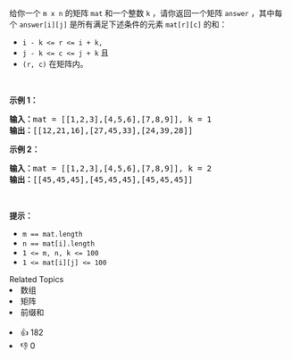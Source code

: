 <p>给你一个&nbsp;<code>m x n</code>&nbsp;的矩阵&nbsp;<code>mat</code>&nbsp;和一个整数 <code>k</code> ，请你返回一个矩阵&nbsp;<code>answer</code>&nbsp;，其中每个&nbsp;<code>answer[i][j]</code>&nbsp;是所有满足下述条件的元素&nbsp;<code>mat[r][c]</code> 的和：&nbsp;</p>

<ul> 
 <li><code>i - k &lt;= r &lt;= i + k, </code></li> 
 <li><code>j - k &lt;= c &lt;= j + k</code> 且</li> 
 <li><code>(r, c)</code>&nbsp;在矩阵内。</li> 
</ul>

<p>&nbsp;</p>

<p><strong>示例 1：</strong></p>

<pre>
<strong>输入：</strong>mat = [[1,2,3],[4,5,6],[7,8,9]], k = 1
<strong>输出：</strong>[[12,21,16],[27,45,33],[24,39,28]]
</pre>

<p><strong>示例 2：</strong></p>

<pre>
<strong>输入：</strong>mat = [[1,2,3],[4,5,6],[7,8,9]], k = 2
<strong>输出：</strong>[[45,45,45],[45,45,45],[45,45,45]]
</pre>

<p>&nbsp;</p>

<p><strong>提示：</strong></p>

<ul> 
 <li><code>m ==&nbsp;mat.length</code></li> 
 <li><code>n ==&nbsp;mat[i].length</code></li> 
 <li><code>1 &lt;= m, n, k &lt;= 100</code></li> 
 <li><code>1 &lt;= mat[i][j] &lt;= 100</code></li> 
</ul>

<div><div>Related Topics</div><div><li>数组</li><li>矩阵</li><li>前缀和</li></div></div><br><div><li>👍 182</li><li>👎 0</li></div>
